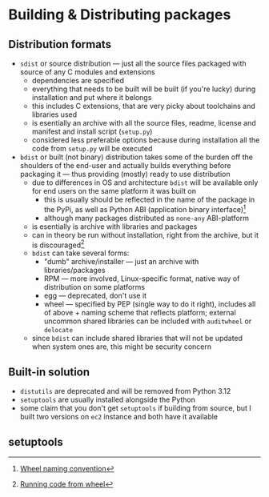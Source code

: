 # Building & Distributing packages

## Distribution formats

* `sdist` or source distribution — just all the source files packaged with source of any C modules and extensions
  * dependencies are specified
  * everything that needs to be built will be built (if you're lucky) during installation and put where it belongs
  * this includes C extensions, that are very picky about toolchains and libraries used
  * is esentially an archive with all the source files, readme, license and manifest and install script (`setup.py`)
  * considered less preferable options because during installation all the code from `setup.py` will be executed
* `bdist` or built (not binary) distribution takes some of the burden off the shoulders of the end-user and actually builds everything before packaging it — thus providing (mostly) ready to use distribution
  * due to differences in OS and architecture `bdist` will be available only for end users on the same platform it was built on
    * this is usually should be reflected in the name of the package in the PyPi, as well as Python ABI (application binary interface)[^1]
    * although many packages distributed as `none-any` ABI-platform
  * is esentially is archive with libraries and packages
  * can in theory be run without installation, right from the archive, but it is discouraged[^2]
  * `bdist` can take several forms:
    * "dumb" archive/installer — just an archive with libraries/packages
    * RPM — more involved, Linux-specific format, native way of distribution on some platforms
    * egg — deprecated, don't use it
    * wheel — specified by PEP (single way to do it right), includes all of above + naming scheme that reflects platform; external uncommon shared libraries can be included with `auditwheel` or `delocate`
  * since `bdist` can include shared libraries that will not be updated when system ones are, this might be security concern

## Built-in solution

* `distutils` are deprecated and will be removed from Python 3.12
* `setuptools` are usually installed alongside the Python
* some claim that you don't get `setuptools` if building from source, but I built two versions on `ec2` instance and both have it available

## setuptools





[^1]: [Wheel naming convention](https://peps.python.org/pep-0491/#file-name-convention)
[^2]: [Running code from wheel](https://peps.python.org/pep-0491/#is-it-possible-to-import-python-code-directly-from-a-wheel-file)